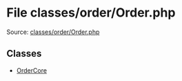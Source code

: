 File classes/order/Order.php
=========

Source: [classes/order/Order.php](https://github.com/PrestaShop/PrestaShop/blob/1.6.0.5/classes/order/Order.php)


Classes
-------

* [OrderCore](class.OrderCore.md)

